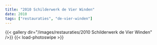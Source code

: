 ```yaml
---
title: "2010 Schilderwerk de Vier Winden"
date: 2010
tags: ["restauraties", "de-vier-winden"]
---
```


{{< gallery dir="/images/restauraties/2010 Schilderwerk de Vier Winden" />}}
{{< load-photoswipe >}}